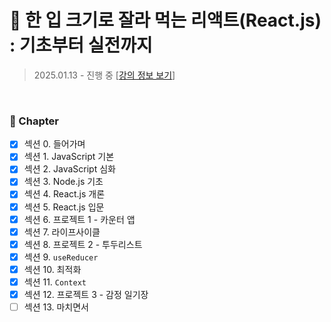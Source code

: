# 🍰 한 입 크기로 잘라 먹는 리액트(React.js) : 기초부터 실전까지

> 2025.01.13 - 진행 중
> [[강의 정보 보기](https://www.inflearn.com/course/%ED%95%9C%EC%9E%85-%EB%A6%AC%EC%95%A1%ED%8A%B8)]

<br>

### 🌱 Chapter

- [x] 섹션 0. 들어가며
- [x] 섹션 1. JavaScript 기본
- [x] 섹션 2. JavaScript 심화
- [x] 섹션 3. Node.js 기초
- [x] 섹션 4. React.js 개론
- [x] 섹션 5. React.js 입문
- [x] 섹션 6. 프로젝트 1 - 카운터 앱
- [x] 섹션 7. 라이프사이클
- [x] 섹션 8. 프로젝트 2 - 투두리스트
- [x] 섹션 9. `useReducer`
- [x] 섹션 10. 최적화
- [x] 섹션 11. `Context`
- [x] 섹션 12. 프로젝트 3 - 감정 일기장
- [ ] 섹션 13. 마치면서
